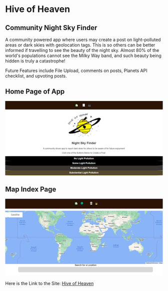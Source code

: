 # Hive of Heaven
## Community Night Sky Finder

A community powered app where users may
create a post on light-polluted areas or dark skies
with geolocation tags. This is so others can be
better informed if travelling to see the beauty of
the night sky. Almost 80% of the world's
populations cannot see the Milky Way band, and
such beauty being hidden is truly a catastrophe!


Future Features include File Upload, comments on
posts, Planets API checklist, and upvoting posts.

## Home Page of App

![Screen of App Image](./screen1.png)

## Map Index Page


![Screen of App Image](./screen2.png)


Here is the Link to the Site: [Hive of Heaven](https://hiveheaven.pro/)

